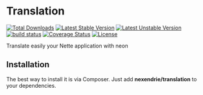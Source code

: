 Translation
==============

[![Total Downloads](https://poser.pugx.org/nexendrie/translation/downloads)](https://packagist.org/packages/nexendrie/translation) [![Latest Stable Version](https://poser.pugx.org/nexendrie/translation/v/stable)](https://packagist.org/packages/nexendrie/translation) [![Latest Unstable Version](https://poser.pugx.org/nexendrie/translation/v/unstable)](https://packagist.org/packages/nexendrie/translation) [![build status](https://gitlab.com/nexendrie/translation/badges/master/build.svg)](https://gitlab.com/nexendrie/translation/commits/master) [![Coverage Status](https://coveralls.io/repos/github/nexendrie/translation/badge.svg?branch=master)](https://coveralls.io/github/nexendrie/translation?branch=master) [![License](https://poser.pugx.org/nexendrie/translation/license)](https://gitlab.com/nexendrie/translation/blob/master/LICENSE)

Translate easily your Nette application with neon

Installation
------------
The best way to install it is via Composer. Just add **nexendrie/translation** to your dependencies.
